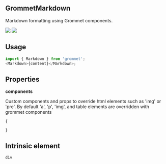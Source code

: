 ## GrommetMarkdown

Markdown formatting using Grommet components.

[![](https://cdn-images-1.medium.com/fit/c/120/120/1*TD1P0HtIH9zF0UEH28zYtw.png)](https://storybook.grommet.io/?selectedKind=Markdown&full=0&addons=0&stories=1&panelRight=0) [![](https://codesandbox.io/static/img/play-codesandbox.svg)](https://codesandbox.io/s/github/grommet/grommet-sandbox?initialpath=markdown&module=%2Fsrc%2FMarkdown.js)

## Usage

```javascript
import { Markdown } from 'grommet';
<Markdown>{content}</Markdown>;
```

## Properties

**components**

Custom components and props to override html elements such as 'img'
or 'pre'. By default 'a', 'p', 'img', and table elements are overridden
with grommet components

```
{

}
```

## Intrinsic element

```
div
```
